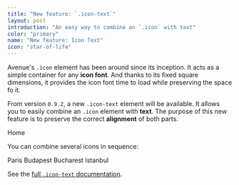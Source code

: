 ```yaml
---
title: "New feature: `.icon-text`"
layout: post
introduction: "An easy way to combine an `.icon` with text"
color: "primary"
name: "New feature: Icon Text"
icon: "star-of-life"
---
```


Avenue's `.icon` element has been around since its inception. It acts as a simple container for any **icon font**. And thanks to its fixed square dimensions, it provides the icon font time to load while preserving the space fo it.

From version `0.9.2`, a new `.icon-text` element will be available. It allows you to easily combine an `.icon` element with **text**. The purpose of this new feature is to preserve the correct **alignment** of both parts.

<div class="block has-text-centered py-6">
  <span class="icon-text">
    <span class="icon">
      <i class="fas fa-home"></i>
    </span>
    <span>Home</span>
  </span>
</div>

You can combine several icons in sequence:

<div class="block has-text-centered py-6">
  <span class="icon-text">
    <span class="icon">
      <i class="fas fa-train"></i>
    </span>
    <span>Paris</span>
    <span class="icon">
      <i class="fas fa-arrow-right"></i>
    </span>
    <span>Budapest</span>
    <span class="icon">
      <i class="fas fa-arrow-right"></i>
    </span>
    <span>Bucharest</span>
    <span class="icon">
      <i class="fas fa-arrow-right"></i>
    </span>
    <span>Istanbul</span>
    <span class="icon">
      <i class="fas fa-flag-checkered"></i>
    </span>
  </span>
</div>

See the [full `.icon-text` documentation](/documentation/elements/icon/#icon-text).
